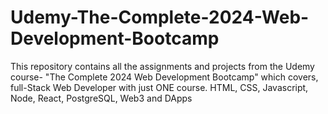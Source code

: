 # Udemy-The-Complete-2024-Web-Development-Bootcamp
This repository contains all the assignments and projects from the Udemy course- "The Complete 2024 Web Development Bootcamp" which covers, full-Stack Web Developer with just ONE course. HTML, CSS, Javascript, Node, React, PostgreSQL, Web3 and DApps
